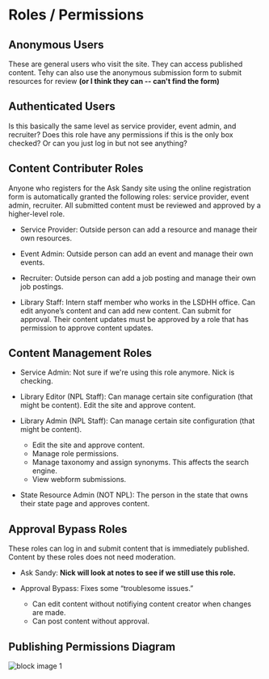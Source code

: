 # Roles / Permissions

## Anonymous Users

These are general users who visit the site. They can access published content. Tehy can also use the anonymous submission form to submit resources for review **(or I think they can -- can't find the form)**

## Authenticated Users

Is this basically the same level as service provider, event admin, and recruiter? Does this role have any permissions if this is the only box checked? Or can you just log in but not see anything? 

## Content Contributer Roles

Anyone who registers for the Ask Sandy site using the online registration form is automatically granted the following roles: service provider, event admin, recruiter. All submitted content must be reviewed and approved by a higher-level role. 

- Service Provider: Outside person can add a resource and manage their own resources.

- Event Admin: Outside person can add an event and manage their own events. 

- Recruiter: Outside person can add a job posting and manage their own job postings. 

- Library Staff: Intern staff member who works in the LSDHH office. Can edit anyone’s content and can add new content. Can submit for approval. Their content updates must be approved by a role that has permission to approve content updates.

## Content Management Roles

- Service Admin: Not sure if we're using this role anymore. Nick is checking.

- Library Editor (NPL Staff): Can manage certain site configuration (that might be content). 
Edit the site and approve content. 

- Library Admin (NPL Staff): Can manage certain site configuration (that might be content).  
    - Edit the site and approve content. 
    - Manage role permissions. 
    - Manage taxonomy and assign synonyms. This affects the search engine. 
    - View webform submissions. 

- State Resource Admin (NOT NPL): The person in the state that owns their state page and approves content. 

## Approval Bypass Roles

These roles can log in and submit content that is immediately published. Content by these roles does not need moderation. 

- Ask Sandy: **Nick will look at notes to see if we still use this role.**

- Approval Bypass: Fixes some “troublesome issues.”  
    - Can edit content without notifiying content creator when changes are made.
    - Can post content without approval. 

## Publishing Permissions Diagram

![block image 1](../../img/lsdhh-1.png)
